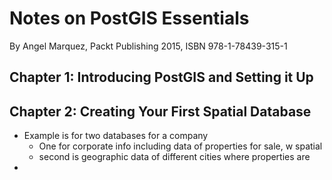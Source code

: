 # Notes on PostGIS Essentials

By Angel Marquez, Packt Publishing 2015, ISBN 978-1-78439-315-1

## Chapter 1: Introducing PostGIS and Setting it Up

## Chapter 2: Creating Your First Spatial Database

* Example is for two databases for a company
    * One for corporate info including data of properties for sale, w spatial
    * second is geographic data of different cities where properties are
* 
